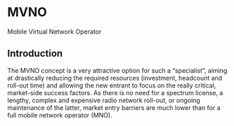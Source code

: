 # MVNO
Mobile Virtual Network Operator 

## Introduction
<p>The MVNO concept is a very attractive option for such a “specialist”, aiming at drastically reducing the required resources (investment, headcount and roll-out time) and allowing the new entrant to focus on the really critical, market-side success factors. As there is no need for a spectrum license, a lengthy, complex and expensive radio network roll-out, or ongoing maintenance of the latter, market entry barriers are much lower than for a full mobile network operator (MNO). </p>

